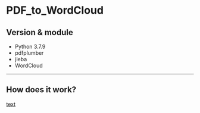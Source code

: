 # PDF_to_WordCloud

## Version & module
  - Python 3.7.9
  - pdfplumber
  - jieba
  - WordCloud
---
## How does it work? 
[text](https://raw.githubusercontent.com/tomlinNTUB/Python/master/%E4%B8%AD%E6%96%87%E5%88%86%E8%A9%9E/%E5%81%9C%E7%94%A8%E8%A9%9E.txt)
